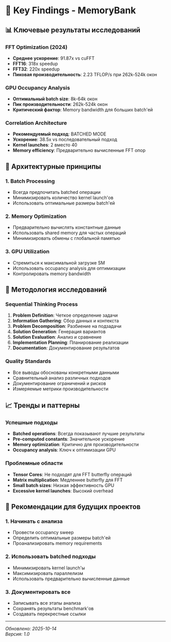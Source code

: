 # 🧠 Key Findings - MemoryBank

## 📊 Ключевые результаты исследований

### **FFT Optimization (2024)**
- **Среднее ускорение**: 91.87x vs cuFFT
- **FFT16**: 318x speedup
- **FFT32**: 220x speedup
- **Пиковая производительность**: 2.23 TFLOP/s при 262k-524k окон

### **GPU Occupancy Analysis**
- **Оптимальный batch size**: 8k-64k окон
- **Пик производительности**: 262k-524k окон
- **Критический фактор**: Memory bandwidth для больших batch'ей

### **Correlation Architecture**
- **Рекомендуемый подход**: BATCHED MODE
- **Ускорение**: 38.5x vs последовательный подход
- **Kernel launches**: 2 вместо 40
- **Memory efficiency**: Предварительно вычисленные FFT опор

## 🎯 Архитектурные принципы

### **1. Batch Processing**
- Всегда предпочитать batched операции
- Минимизировать количество kernel launch'ов
- Использовать оптимальные размеры batch'ей

### **2. Memory Optimization**
- Предварительно вычислять константные данные
- Использовать shared memory для частых операций
- Минимизировать обмены с глобальной памятью

### **3. GPU Utilization**
- Стремиться к максимальной загрузке SM
- Использовать occupancy analysis для оптимизации
- Контролировать memory bandwidth

## 🔬 Методология исследований

### **Sequential Thinking Process**
1. **Problem Definition**: Четкое определение задачи
2. **Information Gathering**: Сбор данных и контекста
3. **Problem Decomposition**: Разбиение на подзадачи
4. **Solution Generation**: Генерация вариантов
5. **Solution Evaluation**: Анализ и сравнение
6. **Implementation Planning**: Планирование реализации
7. **Documentation**: Документирование результатов

### **Quality Standards**
- Все выводы обоснованы конкретными данными
- Сравнительный анализ различных подходов
- Документирование ограничений и рисков
- Измеряемые метрики производительности

## 📈 Тренды и паттерны

### **Успешные подходы**
- **Batched operations**: Всегда показывают лучшие результаты
- **Pre-computed constants**: Значительное ускорение
- **Memory optimization**: Критично для производительности
- **Occupancy analysis**: Ключ к оптимизации GPU

### **Проблемные области**
- **Tensor Cores**: Не подходят для FFT butterfly операций
- **Matrix multiplication**: Медленнее butterfly для FFT
- **Small batch sizes**: Низкая эффективность GPU
- **Excessive kernel launches**: Высокий overhead

## 🚀 Рекомендации для будущих проектов

### **1. Начинать с анализа**
- Провести occupancy sweep
- Определить оптимальные размеры batch'ей
- Проанализировать memory requirements

### **2. Использовать batched подходы**
- Минимизировать kernel launch'ы
- Максимизировать параллелизм
- Использовать предварительно вычисленные данные

### **3. Документировать все**
- Записывать все этапы анализа
- Сохранять результаты benchmark'ов
- Создавать перекрестные ссылки

---

*Обновлено: 2025-10-14*  
*Версия: 1.0*